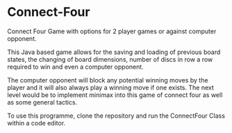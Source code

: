 # Connect-Four
Connect Four Game with options for 2 player games or against computer opponent. 

This Java based game allows for the saving and loading of previous board states, the changing of board dimensions, number of discs in row a row required to win and even a computer opponent.

The computer opponent will block any potential winning moves by the player and it will also always play a winning move if one exists. The next level would be to implement minimax into this game of connect four as well as some general tactics. 

To use this programme, clone the repository and run the ConnectFour Class within a code editor. 

